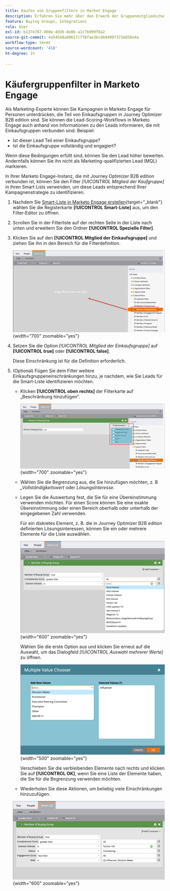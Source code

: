 ```yaml
---
title: Kaufen von Gruppenfiltern in Market Engage
description: Erfahren Sie mehr über den Erwerb der Gruppenmitgliedschaft zum Definieren von Filtern in Marketo Engage Smart Lists.
feature: Buying Groups, Integrations
role: User
exl-id: b137e787-808e-4d36-8e8b-a1c7b999f8a2
source-git-commit: 4a54548ad061fc778fae3bc4b8499f3716850e4a
workflow-type: tm+mt
source-wordcount: '418'
ht-degree: 1%

---
```


# Käufergruppenfilter in Marketo Engage

Als Marketing-Experte können Sie Kampagnen in Marketo Engage für Personen unterdrücken, die Teil von Einkaufsgruppen in Journey Optimizer B2B edition sind. Sie können die Lead-Scoring-Workflows in Marketo Engage auch anhand von Informationen zu den Leads informieren, die mit Einkaufsgruppen verbunden sind. Beispiel:

* Ist dieser Lead Teil einer Einkaufsgruppe?
* Ist die Einkaufsgruppe vollständig und engagiert?

Wenn diese Bedingungen erfüllt sind, können Sie den Lead höher bewerten. Andernfalls können Sie ihn nicht als Marketing-qualifizierten Lead (MQL) markieren.

In Ihrer Marketo Engage-Instanz, die mit Journey Optimizer B2B edition verbunden ist, können Sie den Filter _[!UICONTROL Mitglied der Kaufgruppe]_ in Ihren Smart Lists verwenden, um diese Leads entsprechend Ihrer Kampagnenstrategie zu identifizieren.

1. Nachdem Sie [Smart-Liste in Marketo Engage erstellen](https://experienceleague.adobe.com/de/docs/marketo/using/product-docs/core-marketo-concepts/smart-lists-and-static-lists/creating-a-smart-list/create-a-smart-list){target="_blank"} wählen Sie die Registerkarte **[!UICONTROL Smart-Liste]** aus, um den Filter-Editor zu öffnen.

1. Scrollen Sie in der Filterliste auf der rechten Seite in der Liste nach unten und erweitern Sie den Ordner **[!UICONTROL Spezielle Filter]**.

1. Klicken Sie auf den **[!UICONTROL Mitglied der Einkaufsgruppe]** und ziehen Sie ihn in den Bereich für die Filterdefinition.

   ![Fügen Sie den Filter Mitglied der Einkaufsgruppe zur Smart List hinzu](./assets/me-member-of-buying-group-filter-add.png){width="700" zoomable="yes"}

1. Setzen Sie die Option _[!UICONTROL Mitglied der Einkaufsgruppe]_ auf **[!UICONTROL true]** oder **[!UICONTROL false]**.

   Diese Einschränkung ist für die Definition erforderlich.

1. (Optional) Fügen Sie dem Filter weitere Einkaufsgruppeneinschränkungen hinzu, je nachdem, wie Sie Leads für die Smart-Liste identifizieren möchten.

   * Klicken **[!UICONTROL oben rechts]** der Filterkarte auf „Beschränkung hinzufügen“.

     ![Andere Einschränkung auswählen](./assets/me-member-of-buying-group-filter-add-constraint.png){width="700" zoomable="yes"}

   * Wählen Sie die Begrenzung aus, die Sie hinzufügen möchten, z. B _„Vollständigkeitswert_ oder _Lösungsinteresse_.

   * Legen Sie die Auswertung fest, die Sie für eine Übereinstimmung verwenden möchten. Für einen Score können Sie eine exakte Übereinstimmung oder einen Bereich oberhalb oder unterhalb der eingegebenen Zahl verwenden.

     Für ein diskretes Element, z. B. die in Journey Optimizer B2B edition definierten Lösungsinteressen, können Sie ein oder mehrere Elemente für die Liste auswählen.

     ![Wählen Sie einen Wert für die Einschränkung aus der Liste aus](./assets/me-member-of-buying-group-filter-constraint-list.png){width="600" zoomable="yes"}

     Wählen Sie die erste Option aus und klicken Sie erneut auf die Auswahl, um das Dialogfeld _[!UICONTROL Auswahl mehrerer Werte]_ zu öffnen.

     ![Wählen Sie mehrere Werte für die Begrenzung aus](./assets/me-member-of-buying-group-filter-constraint-multiple-value.png){width="500" zoomable="yes"}

     Verschieben Sie die verbleibenden Elemente nach rechts und klicken Sie auf **[!UICONTROL OK]**, wenn Sie eine Liste der Elemente haben, die Sie für die Begrenzung verwenden möchten.

   * Wiederholen Sie diese Aktionen, um beliebig viele Einschränkungen hinzuzufügen.

   ![Mitglied des Käufergruppenfilters mit mehreren Einschränkungen](./assets/me-member-of-buying-group-filter-constraints-complete.png){width="600" zoomable="yes"}
